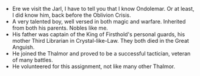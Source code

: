 - Ere we visit the Jarl, I have to tell you that I know Ondolemar. Or at least, I did know him, back before the Oblivion Crisis.
- A very talented boy, well versed in both magic and warfare. Inherited from both his parents. Nobles like me.
- His father was captain of the King of Firsthold's personal guards, his mother Third Librarian in Crystal-like-Law. They both died in the Great Anguish.
- He joined the Thalmor and proved to be a successful tactician, veteran of many battles.
- He volunteered for this assignment, not like many other Thalmor.
